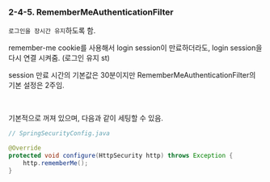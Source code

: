 ### 2-4-5. RememberMeAuthenticationFilter

`로그인을 장시간 유지`하도록 함.

remember-me cookie를 사용해서 login session이 만료하더라도, login session을 다시 연결 시켜줌. (로그인 유지 st)

session 만료 시간의 기본값은 30분이지만 RememberMeAuthenticationFilter의 기본 설정은 2주임.

<br>

기본적으로 꺼져 있으며, 다음과 같이 세팅할 수 있음.

```java
// SpringSecurityConfig.java

@Override
protected void configure(HttpSecurity http) throws Exception {
    http.rememberMe();
}
```